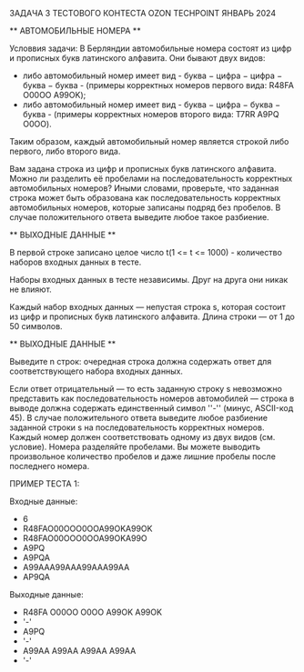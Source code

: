 ЗАДАЧА 3 ТЕСТОВОГО КОНТЕСТА OZON TECHPOINT ЯНВАРЬ 2024

** АВТОМОБИЛЬНЫЕ НОМЕРА **

Условвия задачи:
В Берляндии автомобильные номера состоят из цифр и прописных букв латинского алфавита.
Они бывают двух видов:
- либо автомобильный номер имеет вид - буква − цифра − цифра − буква − буква - (примеры корректных номеров первого вида: R48FA O00OO A99OK);
- либо автомобильный номер имеет вид - буква − цифра − буква − буква - (примеры корректных номеров второго вида: T7RR A9PQ O0OO).

Таким образом, каждый автомобильный номер является строкой либо первого, либо второго вида.

Вам задана строка из цифр и прописных букв латинского алфавита. Можно ли разделить её пробелами на последовательность корректных автомобильных номеров?
Иными словами, проверьте, что заданная строка может быть образована как последовательность корректных автомобильных номеров, которые записаны подряд без пробелов.
В случае положительного ответа выведите любое такое разбиение.


** ВЫХОДНЫЕ ДАННЫЕ **

В первой строке записано целое число t(1 <= t <= 1000) - количество наборов входных данных в тесте.

Наборы входных данных в тесте независимы. Друг на друга они никак не влияют.

Каждый набор входных данных — непустая строка s, которая состоит из цифр и прописных букв латинского алфавита. Длина строки — от 1 до 50 символов.


** ВЫХОДНЫЕ ДАННЫЕ **

Выведите n строк: очередная строка должна содержать ответ для соответствующего набора входных данных.

Если ответ отрицательный — то есть заданную строку s невозможно представить как последовательность номеров автомобилей — строка в выводе должна содержать единственный символ ''-'' (минус, ASCII-код 45).
В случае положительного ответа выведите любое разбиение заданной строки s на последовательность корректных номеров.
Каждый номер должен соответствовать одному из двух видов (см. условие). Номера разделяйте пробелами.
Вы можете выводить произвольное количество пробелов и даже лишние пробелы после последнего номера.

ПРИМЕР ТЕСТА 1:

Входные данные:
- 6
- R48FAO00OOO0OOA99OKA99OK
- R48FAO00OOO0OOA99OKA99O
- A9PQ
- A9PQA
- A99AAA99AAA99AAA99AA
- AP9QA

Выходные данные:
- R48FA O00OO O0OO A99OK A99OK
- '-'
- A9PQ
- '-'
- A99AA A99AA A99AA A99AA
- '-'
